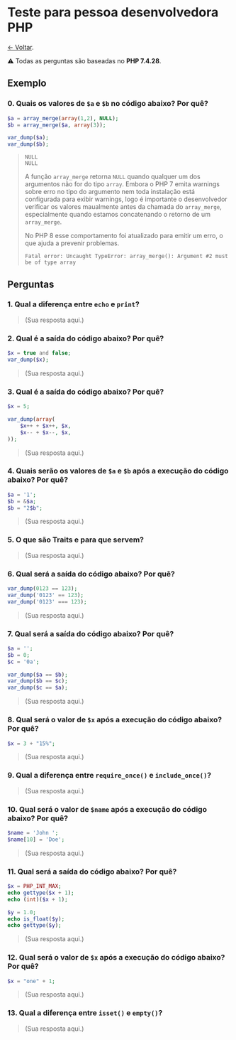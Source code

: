 # Teste para pessoa desenvolvedora PHP

[← Voltar](README.md).

⚠️ Todas as perguntas são baseadas no **PHP 7.4.28**.

## Exemplo

### 0. Quais os valores de `$a` e `$b` no código abaixo? Por quê?

```php
$a = array_merge(array(1,2), NULL);
$b = array_merge($a, array(3));

var_dump($a);
var_dump($b);
```

> ```
> NULL
> NULL
> ```
> 
> A função `array_merge` retorna `NULL` quando qualquer um dos argumentos não for do tipo `array`. Embora o PHP 7 emita warnings sobre erro no tipo do argumento nem toda instalação está configurada para exibir warnings, logo é importante o desenvolvedor verificar os valores maualmente antes da chamada do `array_merge`, especialmente quando estamos concatenando o retorno de um `array_merge`.
>
> No PHP 8 esse comportamento foi atualizado para emitir um erro, o que ajuda a prevenir problemas.
> 
> ```
> Fatal error: Uncaught TypeError: array_merge(): Argument #2 must be of type array
> ```

## Perguntas

### 1. Qual a diferença entre `echo` e `print`?

> (Sua resposta aqui.)

### 2. Qual é a saída do código abaixo? Por quê?

```php
$x = true and false;
var_dump($x);
```

> (Sua resposta aqui.)

### 3. Qual é a saída do código abaixo? Por quê?

```php
$x = 5;

var_dump(array(
    $x++ + $x++, $x,
    $x-- + $x--, $x,
));
```

> (Sua resposta aqui.)

### 4. Quais serão os valores de `$a` e `$b` após a execução do código abaixo? Por quê?

```php
$a = '1';
$b = &$a;
$b = "2$b";
```

> (Sua resposta aqui.)

### 5. O que são Traits e para que servem? 

> (Sua resposta aqui.)

### 6. Qual será a saída do código abaixo? Por quê?

```php
var_dump(0123 == 123);
var_dump('0123' == 123);
var_dump('0123' === 123);
```

> (Sua resposta aqui.)

### 7. Qual será a saída do código abaixo? Por quê?

```php
$a = '';
$b = 0;
$c = '0a';

var_dump($a == $b);
var_dump($b == $c);
var_dump($c == $a);
```

> (Sua resposta aqui.)

### 8. Qual será o valor de `$x` após a execução do código abaixo? Por quê?

```php
$x = 3 + "15%";
```

> (Sua resposta aqui.)

### 9. Qual a diferença entre `require_once()` e `include_once()`?

> (Sua resposta aqui.)

### 10. Qual será o valor de `$name` após a execução do código abaixo? Por quê?

```php
$name = 'John ';
$name[10] = 'Doe';
```

> (Sua resposta aqui.)

### 11. Qual será a saída do código abaixo? Por quê?

```php
$x = PHP_INT_MAX;
echo gettype($x + 1);
echo (int)($x + 1);

$y = 1.0;
echo is_float($y);
echo gettype($y);
```

> (Sua resposta aqui.)

### 12. Qual será o valor de `$x` após a execução do código abaixo? Por quê?

```php
$x = "one" + 1;
```

> (Sua resposta aqui.)

### 13. Qual a diferença entre `isset()` e `empty()`?

> (Sua resposta aqui.)
